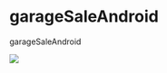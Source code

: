 # garageSaleAndroid
garageSaleAndroid

<!-- Shield -->
<img src="https://www.bitrise.io/app/a3af722427784a45/status.svg?token=XOHN0AwkwYxt66IaRMIo6g">
